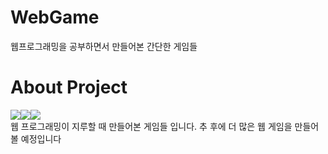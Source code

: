 # WebGame
웹프로그래밍을 공부하면서 만들어본 간단한 게임들

# About Project
<img src="https://img.shields.io/badge/html5-E34F26?style=flat&logo=html5&logoColor=white"/><img src="https://img.shields.io/badge/css3-1572B6?style=flat&logo=css3&logoColor=white"/><img src="https://img.shields.io/badge/javascript-F7DF1E?style=flat&logo=javascript&logoColor=white"/>   
웹 프로그래밍이 지루할 때 만들어본 게임들 입니다. 추 후에 더 많은 웹 게임을 만들어볼 예정입니다
